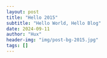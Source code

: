 ```yaml
---
layout: post
title: "Hello 2015"
subtitle: "Hello World, Hello Blog"
date: 2024-09-11
author: "Hux"
header-img: "img/post-bg-2015.jpg"
tags: []
---
```

